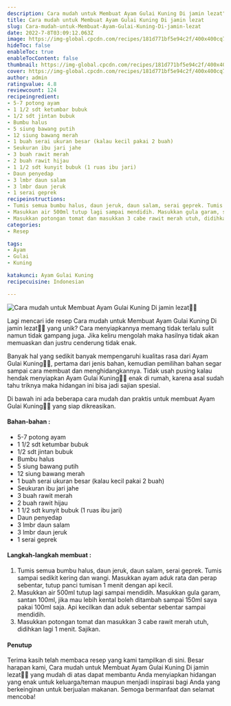 ```yaml
---
description: Cara mudah untuk Membuat Ayam Gulai Kuning Di jamin lezat"
title: Cara mudah untuk Membuat Ayam Gulai Kuning Di jamin lezat
slug: Cara-mudah-untuk-Membuat-Ayam-Gulai-Kuning-Di-jamin-lezat
date: 2022-7-8T03:09:12.063Z
image: https://img-global.cpcdn.com/recipes/181d771bf5e94c2f/400x400cq70/photo.jpg
hideToc: false
enableToc: true
enableTocContent: false
thumbnail: https://img-global.cpcdn.com/recipes/181d771bf5e94c2f/400x400cq70/photo.jpg
cover: https://img-global.cpcdn.com/recipes/181d771bf5e94c2f/400x400cq70/photo.jpg
author: admin
ratingvalue: 4.8
reviewcount: 124
recipeingredient:
- 5-7 potong ayam
- 1 1/2 sdt ketumbar bubuk
- 1/2 sdt jintan bubuk
- Bumbu halus
- 5 siung bawang putih
- 12 siung bawang merah
- 1 buah serai ukuran besar (kalau kecil pakai 2 buah)
- Seukuran ibu jari jahe
- 3 buah rawit merah
- 2 buah rawit hijau
- 1 1/2 sdt kunyit bubuk (1 ruas ibu jari)
- Daun penyedap
- 3 lmbr daun salam
- 3 lmbr daun jeruk
- 1 serai geprek
recipeinstructions:
- Tumis semua bumbu halus, daun jeruk, daun salam, serai geprek. Tumis sampai sedikit kering dan wangi. Masukkan ayam aduk rata dan perap sebentar, tutup panci tumisan 1 menit dengan api kecil.
- Masukkan air 500ml tutup lagi sampai mendidih. Masukkan gula garam, santan 100ml, jika mau lebih kental boleh ditambah sampai 150ml saya pakai 100ml saja. Api kecilkan dan aduk sebentar sebentar sampai mendidih.
- Masukkan potongan tomat dan masukkan 3 cabe rawit merah utuh, didihkan lagi 1 menit. Sajikan.
categories:
- Resep

tags:
- Ayam
- Gulai
- Kuning

katakunci: Ayam Gulai Kuning
recipecuisine: Indonesian

---
```


![Cara mudah untuk Membuat Ayam Gulai Kuning Di jamin lezat👩‍🍳](https://img-global.cpcdn.com/recipes/181d771bf5e94c2f/400x400cq70/photo.jpg)

Lagi mencari ide resep Cara mudah untuk Membuat Ayam Gulai Kuning Di jamin lezat👩‍🍳 yang unik? Cara menyiapkannya memang tidak terlalu sulit namun tidak gampang juga. Jika keliru mengolah maka hasilnya tidak akan memuaskan dan justru cenderung tidak enak.

Banyak hal yang sedikit banyak mempengaruhi kualitas rasa dari Ayam Gulai Kuning👩‍🍳, pertama dari jenis bahan, kemudian pemilihan bahan segar sampai cara membuat dan menghidangkannya. Tidak usah pusing kalau hendak menyiapkan Ayam Gulai Kuning👩‍🍳 enak di rumah, karena asal sudah tahu triknya maka hidangan ini bisa jadi sajian spesial.

Di bawah ini ada beberapa cara mudah dan praktis untuk membuat Ayam Gulai Kuning👩‍🍳 yang siap dikreasikan.

<!--inarticleads1-->

#### Bahan-bahan :

- 5-7 potong ayam
- 1 1/2 sdt ketumbar bubuk
- 1/2 sdt jintan bubuk
- Bumbu halus
- 5 siung bawang putih
- 12 siung bawang merah
- 1 buah serai ukuran besar (kalau kecil pakai 2 buah)
- Seukuran ibu jari jahe
- 3 buah rawit merah
- 2 buah rawit hijau
- 1 1/2 sdt kunyit bubuk (1 ruas ibu jari)
- Daun penyedap
- 3 lmbr daun salam
- 3 lmbr daun jeruk
- 1 serai geprek

<!--inarticleads2-->

#### Langkah-langkah membuat :

1. Tumis semua bumbu halus, daun jeruk, daun salam, serai geprek. Tumis sampai sedikit kering dan wangi. Masukkan ayam aduk rata dan perap sebentar, tutup panci tumisan 1 menit dengan api kecil.
1. Masukkan air 500ml tutup lagi sampai mendidih. Masukkan gula garam, santan 100ml, jika mau lebih kental boleh ditambah sampai 150ml saya pakai 100ml saja. Api kecilkan dan aduk sebentar sebentar sampai mendidih.
1. Masukkan potongan tomat dan masukkan 3 cabe rawit merah utuh, didihkan lagi 1 menit. Sajikan.

#### Penutup

Terima kasih telah membaca resep yang kami tampilkan di sini. Besar harapan kami, Cara mudah untuk Membuat Ayam Gulai Kuning Di jamin lezat👩‍🍳 yang mudah di atas dapat membantu Anda menyiapkan hidangan yang enak untuk keluarga/teman maupun menjadi inspirasi bagi Anda yang berkeinginan untuk berjualan makanan. Semoga bermanfaat dan selamat mencoba!